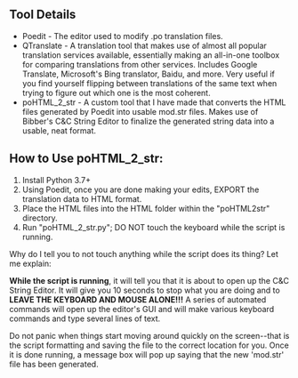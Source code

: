 ## Tool Details

- Poedit - The editor used to modify .po translation files.
- QTranslate - A translation tool that makes use of almost all popular translation services available, essentially making an all-in-one toolbox for comparing translations from other services. Includes Google Translate, Microsoft's Bing translator, Baidu, and more. Very useful if you find yourself flipping between translations of the same text when trying to figure out which one is the most coherent.
- poHTML_2_str - A custom tool that I have made that converts the HTML files generated by Poedit into usable mod.str files. Makes use of Bibber's C&C String Editor to finalize the generated string data into a usable, neat format.

## How to Use poHTML_2_str:
1. Install Python 3.7+
2. Using Poedit, once you are done making your edits, EXPORT the translation data to HTML format.
3. Place the HTML files into the HTML folder within the "poHTML2str" directory.
4. Run "poHTML_2_str.py"; DO NOT touch the keyboard while the script is running.

Why do I tell you to not touch anything while the script does its thing? Let me explain:

**While the script is running**, it will tell you that it is about to open up the C&C String Editor. It will give you 10 seconds to stop what you are doing and to **LEAVE THE KEYBOARD AND MOUSE ALONE!!!** A series of automated commands will open up the editor's GUI and will make various keyboard commands and type several lines of text.

Do not panic when things start moving around quickly on the screen--that is the script formatting and saving the file to the correct location for you. Once it is done running, a message box will pop up saying that the new 'mod.str' file has been generated.
